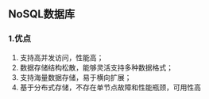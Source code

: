 ## NoSQL数据库

### 1.优点
1. 支持高并发访问，性能高；
2. 数据存储结构松散，能够灵活支持多种数据格式；
3. 支持海量数据存储，易于横向扩展；
4. 基于分布式存储，不存在单节点故障和性能瓶颈，可用性高